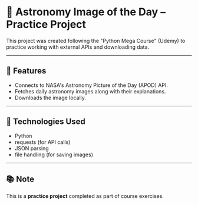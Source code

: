 # 🌌 Astronomy Image of the Day – Practice Project

This project was created following the "Python Mega Course" (Udemy) to practice working with external APIs and downloading data.

---

## 🚀 Features
- Connects to NASA's Astronomy Picture of the Day (APOD) API.
- Fetches daily astronomy images along with their explanations.
- Downloads the image locally.

---

## 🔧 Technologies Used
- Python
- requests (for API calls)
- JSON parsing
- file handling (for saving images)

---

## 📚 Note
This is a **practice project** completed as part of course exercises.
